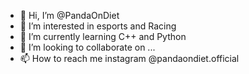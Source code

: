 - 👋 Hi, I’m @PandaOnDiet
- 👀 I’m interested in esports and Racing   
- 🌱 I’m currently learning C++ and Python 
- 💞️ I’m looking to collaborate on ...
- 📫 How to reach me instagram @pandaondiet.official

<!---
PandaOnDiet/PandaOnDiet is a ✨ special ✨ repository because its `README.md` (this file) appears on your GitHub profile.
You can click the Preview link to take a look at your changes.
--->
